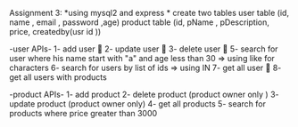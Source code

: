 Assignment 3:
*using  mysql2  and express * 
create two tables
user table (id, name , email , password ,age)
product table (id, pName , pDescription, price, createdby(usr id ))

-user APIs-
1- add user 💚
2- update user 💚
3- delete user 💚
5- search for user where his name start with "a" and age less than 30 => using like for characters
6- search for users by list of ids => using IN
7- get all user 💚
8- get all users with products

-product APIs-
1- add product
2- delete product (product owner only )
3- update product (product owner only)
4- get all products 
5- search for products where price greater than 3000